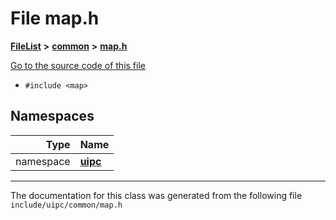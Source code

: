 

# File map.h



[**FileList**](files.md) **>** [**common**](dir_fe04c8fb910be76d82cd33e795163b9b.md) **>** [**map.h**](map_8h.md)

[Go to the source code of this file](map_8h_source.md)



* `#include <map>`













## Namespaces

| Type | Name |
| ---: | :--- |
| namespace | [**uipc**](namespaceuipc.md) <br> |





















































------------------------------
The documentation for this class was generated from the following file `include/uipc/common/map.h`

